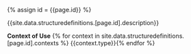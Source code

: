 
{% assign id = {{page.id}} %}

{{site.data.structuredefinitions.[page.id].description}}

**Context of Use**
{% for context in site.data.structuredefinitions.[page.id].contexts %} {{context.type}}{% endfor %}
